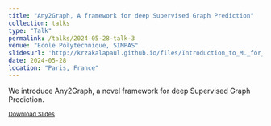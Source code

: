 ```yaml
---
title: "Any2Graph, A framework for deep Supervised Graph Prediction"
collection: talks
type: "Talk"
permalink: /talks/2024-05-28-talk-3
venue: "Ecole Polytechnique, SIMPAS"
slidesurl: 'http://krzakalapaul.github.io/files/Introduction_to_ML_for_Institut_Fourier.pdf'
date: 2024-05-28
location: "Paris, France"
---
```


We introduce Any2Graph, a novel framework for deep Supervised Graph Prediction.
<p style="font-size: smaller"><a href="{{ page.slidesurl }}">Download Slides</a></p>
